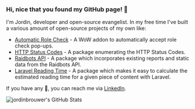### Hi, nice that you found my GitHub page! 👋

I'm Jordin, developer and open-source evangelist. In my free time I've built a various amount of open-source projects of my own like:

- [Automatic Role Check](https://github.com/jordinbrouwer/AutomaticRoleCheck) - A WoW addon to automatically accept role check pop-ups.
- [HTTP Status Codes](https://github.com/logiek/http-status-codes) - A package enumerating the HTTP Status Codes.
- [Raidbots API](https://github.com/logiek/raidbots-api) - A package which incorporates existing reports and static data from the Raidbots API.
- [Laravel Reading Time](https://github.com/logiek/raidbots-api) - A package which makes it easy to calculate the estimated reading time for a given piece of content with Laravel.

If you have any 💬, you can reach me via [LinkedIn](https://www.linkedin.com/in/jordinbrouwer).

![jordinbrouwer's GitHub Stats](https://github-readme-stats.vercel.app/api?username=jordinbrouwer&show_icons=true&theme=nord&count_private=true&hide_border=true)
